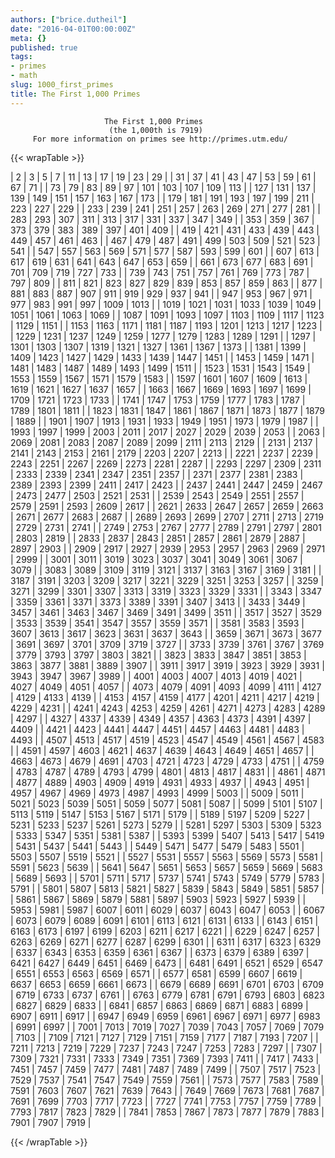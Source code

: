 ```yaml
---
authors: ["brice.dutheil"]
date: "2016-04-01T00:00:00Z"
meta: {}
published: true
tags:
- primes
- math
slug: 1000_first_primes
title: The First 1,000 Primes
---
```



                         The First 1,000 Primes
                          (the 1,000th is 7919)
         For more information on primes see http://primes.utm.edu/

{{< wrapTable >}}

|    2 |    3 |    5 |    7 |   11 |   13 |   17 |   19 |   23 |   29 |
|   31 |   37 |   41 |   43 |   47 |   53 |   59 |   61 |   67 |   71 |
|   73 |   79 |   83 |   89 |   97 |  101 |  103 |  107 |  109 |  113 |
|  127 |  131 |  137 |  139 |  149 |  151 |  157 |  163 |  167 |  173 |
|  179 |  181 |  191 |  193 |  197 |  199 |  211 |  223 |  227 |  229 |
|  233 |  239 |  241 |  251 |  257 |  263 |  269 |  271 |  277 |  281 |
|  283 |  293 |  307 |  311 |  313 |  317 |  331 |  337 |  347 |  349 |
|  353 |  359 |  367 |  373 |  379 |  383 |  389 |  397 |  401 |  409 |
|  419 |  421 |  431 |  433 |  439 |  443 |  449 |  457 |  461 |  463 |
|  467 |  479 |  487 |  491 |  499 |  503 |  509 |  521 |  523 |  541 |
|  547 |  557 |  563 |  569 |  571 |  577 |  587 |  593 |  599 |  601 |
|  607 |  613 |  617 |  619 |  631 |  641 |  643 |  647 |  653 |  659 |
|  661 |  673 |  677 |  683 |  691 |  701 |  709 |  719 |  727 |  733 |
|  739 |  743 |  751 |  757 |  761 |  769 |  773 |  787 |  797 |  809 |
|  811 |  821 |  823 |  827 |  829 |  839 |  853 |  857 |  859 |  863 |
|  877 |  881 |  883 |  887 |  907 |  911 |  919 |  929 |  937 |  941 |
|  947 |  953 |  967 |  971 |  977 |  983 |  991 |  997 | 1009 | 1013 |
| 1019 | 1021 | 1031 | 1033 | 1039 | 1049 | 1051 | 1061 | 1063 | 1069 |
| 1087 | 1091 | 1093 | 1097 | 1103 | 1109 | 1117 | 1123 | 1129 | 1151 |
| 1153 | 1163 | 1171 | 1181 | 1187 | 1193 | 1201 | 1213 | 1217 | 1223 |
| 1229 | 1231 | 1237 | 1249 | 1259 | 1277 | 1279 | 1283 | 1289 | 1291 |
| 1297 | 1301 | 1303 | 1307 | 1319 | 1321 | 1327 | 1361 | 1367 | 1373 |
| 1381 | 1399 | 1409 | 1423 | 1427 | 1429 | 1433 | 1439 | 1447 | 1451 |
| 1453 | 1459 | 1471 | 1481 | 1483 | 1487 | 1489 | 1493 | 1499 | 1511 |
| 1523 | 1531 | 1543 | 1549 | 1553 | 1559 | 1567 | 1571 | 1579 | 1583 |
| 1597 | 1601 | 1607 | 1609 | 1613 | 1619 | 1621 | 1627 | 1637 | 1657 |
| 1663 | 1667 | 1669 | 1693 | 1697 | 1699 | 1709 | 1721 | 1723 | 1733 |
| 1741 | 1747 | 1753 | 1759 | 1777 | 1783 | 1787 | 1789 | 1801 | 1811 |
| 1823 | 1831 | 1847 | 1861 | 1867 | 1871 | 1873 | 1877 | 1879 | 1889 |
| 1901 | 1907 | 1913 | 1931 | 1933 | 1949 | 1951 | 1973 | 1979 | 1987 |
| 1993 | 1997 | 1999 | 2003 | 2011 | 2017 | 2027 | 2029 | 2039 | 2053 |
| 2063 | 2069 | 2081 | 2083 | 2087 | 2089 | 2099 | 2111 | 2113 | 2129 |
| 2131 | 2137 | 2141 | 2143 | 2153 | 2161 | 2179 | 2203 | 2207 | 2213 |
| 2221 | 2237 | 2239 | 2243 | 2251 | 2267 | 2269 | 2273 | 2281 | 2287 |
| 2293 | 2297 | 2309 | 2311 | 2333 | 2339 | 2341 | 2347 | 2351 | 2357 |
| 2371 | 2377 | 2381 | 2383 | 2389 | 2393 | 2399 | 2411 | 2417 | 2423 |
| 2437 | 2441 | 2447 | 2459 | 2467 | 2473 | 2477 | 2503 | 2521 | 2531 |
| 2539 | 2543 | 2549 | 2551 | 2557 | 2579 | 2591 | 2593 | 2609 | 2617 |
| 2621 | 2633 | 2647 | 2657 | 2659 | 2663 | 2671 | 2677 | 2683 | 2687 |
| 2689 | 2693 | 2699 | 2707 | 2711 | 2713 | 2719 | 2729 | 2731 | 2741 |
| 2749 | 2753 | 2767 | 2777 | 2789 | 2791 | 2797 | 2801 | 2803 | 2819 |
| 2833 | 2837 | 2843 | 2851 | 2857 | 2861 | 2879 | 2887 | 2897 | 2903 |
| 2909 | 2917 | 2927 | 2939 | 2953 | 2957 | 2963 | 2969 | 2971 | 2999 |
| 3001 | 3011 | 3019 | 3023 | 3037 | 3041 | 3049 | 3061 | 3067 | 3079 |
| 3083 | 3089 | 3109 | 3119 | 3121 | 3137 | 3163 | 3167 | 3169 | 3181 |
| 3187 | 3191 | 3203 | 3209 | 3217 | 3221 | 3229 | 3251 | 3253 | 3257 |
| 3259 | 3271 | 3299 | 3301 | 3307 | 3313 | 3319 | 3323 | 3329 | 3331 |
| 3343 | 3347 | 3359 | 3361 | 3371 | 3373 | 3389 | 3391 | 3407 | 3413 |
| 3433 | 3449 | 3457 | 3461 | 3463 | 3467 | 3469 | 3491 | 3499 | 3511 |
| 3517 | 3527 | 3529 | 3533 | 3539 | 3541 | 3547 | 3557 | 3559 | 3571 |
| 3581 | 3583 | 3593 | 3607 | 3613 | 3617 | 3623 | 3631 | 3637 | 3643 |
| 3659 | 3671 | 3673 | 3677 | 3691 | 3697 | 3701 | 3709 | 3719 | 3727 |
| 3733 | 3739 | 3761 | 3767 | 3769 | 3779 | 3793 | 3797 | 3803 | 3821 |
| 3823 | 3833 | 3847 | 3851 | 3853 | 3863 | 3877 | 3881 | 3889 | 3907 |
| 3911 | 3917 | 3919 | 3923 | 3929 | 3931 | 3943 | 3947 | 3967 | 3989 |
| 4001 | 4003 | 4007 | 4013 | 4019 | 4021 | 4027 | 4049 | 4051 | 4057 |
| 4073 | 4079 | 4091 | 4093 | 4099 | 4111 | 4127 | 4129 | 4133 | 4139 |
| 4153 | 4157 | 4159 | 4177 | 4201 | 4211 | 4217 | 4219 | 4229 | 4231 |
| 4241 | 4243 | 4253 | 4259 | 4261 | 4271 | 4273 | 4283 | 4289 | 4297 |
| 4327 | 4337 | 4339 | 4349 | 4357 | 4363 | 4373 | 4391 | 4397 | 4409 |
| 4421 | 4423 | 4441 | 4447 | 4451 | 4457 | 4463 | 4481 | 4483 | 4493 |
| 4507 | 4513 | 4517 | 4519 | 4523 | 4547 | 4549 | 4561 | 4567 | 4583 |
| 4591 | 4597 | 4603 | 4621 | 4637 | 4639 | 4643 | 4649 | 4651 | 4657 |
| 4663 | 4673 | 4679 | 4691 | 4703 | 4721 | 4723 | 4729 | 4733 | 4751 |
| 4759 | 4783 | 4787 | 4789 | 4793 | 4799 | 4801 | 4813 | 4817 | 4831 |
| 4861 | 4871 | 4877 | 4889 | 4903 | 4909 | 4919 | 4931 | 4933 | 4937 |
| 4943 | 4951 | 4957 | 4967 | 4969 | 4973 | 4987 | 4993 | 4999 | 5003 |
| 5009 | 5011 | 5021 | 5023 | 5039 | 5051 | 5059 | 5077 | 5081 | 5087 |
| 5099 | 5101 | 5107 | 5113 | 5119 | 5147 | 5153 | 5167 | 5171 | 5179 |
| 5189 | 5197 | 5209 | 5227 | 5231 | 5233 | 5237 | 5261 | 5273 | 5279 |
| 5281 | 5297 | 5303 | 5309 | 5323 | 5333 | 5347 | 5351 | 5381 | 5387 |
| 5393 | 5399 | 5407 | 5413 | 5417 | 5419 | 5431 | 5437 | 5441 | 5443 |
| 5449 | 5471 | 5477 | 5479 | 5483 | 5501 | 5503 | 5507 | 5519 | 5521 |
| 5527 | 5531 | 5557 | 5563 | 5569 | 5573 | 5581 | 5591 | 5623 | 5639 |
| 5641 | 5647 | 5651 | 5653 | 5657 | 5659 | 5669 | 5683 | 5689 | 5693 |
| 5701 | 5711 | 5717 | 5737 | 5741 | 5743 | 5749 | 5779 | 5783 | 5791 |
| 5801 | 5807 | 5813 | 5821 | 5827 | 5839 | 5843 | 5849 | 5851 | 5857 |
| 5861 | 5867 | 5869 | 5879 | 5881 | 5897 | 5903 | 5923 | 5927 | 5939 |
| 5953 | 5981 | 5987 | 6007 | 6011 | 6029 | 6037 | 6043 | 6047 | 6053 |
| 6067 | 6073 | 6079 | 6089 | 6091 | 6101 | 6113 | 6121 | 6131 | 6133 |
| 6143 | 6151 | 6163 | 6173 | 6197 | 6199 | 6203 | 6211 | 6217 | 6221 |
| 6229 | 6247 | 6257 | 6263 | 6269 | 6271 | 6277 | 6287 | 6299 | 6301 |
| 6311 | 6317 | 6323 | 6329 | 6337 | 6343 | 6353 | 6359 | 6361 | 6367 |
| 6373 | 6379 | 6389 | 6397 | 6421 | 6427 | 6449 | 6451 | 6469 | 6473 |
| 6481 | 6491 | 6521 | 6529 | 6547 | 6551 | 6553 | 6563 | 6569 | 6571 |
| 6577 | 6581 | 6599 | 6607 | 6619 | 6637 | 6653 | 6659 | 6661 | 6673 |
| 6679 | 6689 | 6691 | 6701 | 6703 | 6709 | 6719 | 6733 | 6737 | 6761 |
| 6763 | 6779 | 6781 | 6791 | 6793 | 6803 | 6823 | 6827 | 6829 | 6833 |
| 6841 | 6857 | 6863 | 6869 | 6871 | 6883 | 6899 | 6907 | 6911 | 6917 |
| 6947 | 6949 | 6959 | 6961 | 6967 | 6971 | 6977 | 6983 | 6991 | 6997 |
| 7001 | 7013 | 7019 | 7027 | 7039 | 7043 | 7057 | 7069 | 7079 | 7103 |
| 7109 | 7121 | 7127 | 7129 | 7151 | 7159 | 7177 | 7187 | 7193 | 7207 |
| 7211 | 7213 | 7219 | 7229 | 7237 | 7243 | 7247 | 7253 | 7283 | 7297 |
| 7307 | 7309 | 7321 | 7331 | 7333 | 7349 | 7351 | 7369 | 7393 | 7411 |
| 7417 | 7433 | 7451 | 7457 | 7459 | 7477 | 7481 | 7487 | 7489 | 7499 |
| 7507 | 7517 | 7523 | 7529 | 7537 | 7541 | 7547 | 7549 | 7559 | 7561 |
| 7573 | 7577 | 7583 | 7589 | 7591 | 7603 | 7607 | 7621 | 7639 | 7643 |
| 7649 | 7669 | 7673 | 7681 | 7687 | 7691 | 7699 | 7703 | 7717 | 7723 |
| 7727 | 7741 | 7753 | 7757 | 7759 | 7789 | 7793 | 7817 | 7823 | 7829 |
| 7841 | 7853 | 7867 | 7873 | 7877 | 7879 | 7883 | 7901 | 7907 | 7919 |

{{< /wrapTable >}}


